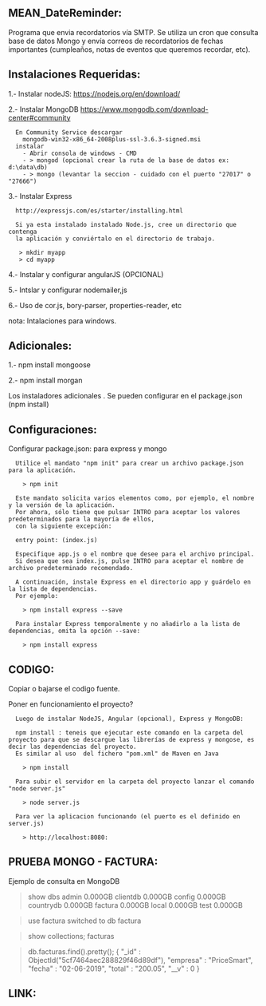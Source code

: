 MEAN_DateReminder:
-----------------
Programa que envia recordatorios vía SMTP. Se utiliza un cron que consulta base de datos Mongo y envía correos de recordatorios de fechas importantes (cumpleaños, notas de eventos que queremos recordar, etc). 

Instalaciones Requeridas:
-------------------------

  1.- Instalar nodeJS:
  https://nodejs.org/en/download/

  2.- Instalar MongoDB
      https://www.mongodb.com/download-center#community

      En Community Service descargar
        mongodb-win32-x86_64-2008plus-ssl-3.6.3-signed.msi
      instalar
        - Abrir consola de windows - CMD
        - > mongod (opcional crear la ruta de la base de datos ex: d:\data\db)
        - > mongo (levantar la seccion - cuidado con el puerto "27017" o "27666")

  3.- Instalar Express

      http://expressjs.com/es/starter/installing.html

      Si ya esta instalado instalado Node.js, cree un directorio que contenga
      la aplicación y conviértalo en el directorio de trabajo.

       > mkdir myapp
       > cd myapp

  4.- Instalar y configurar angularJS (OPCIONAL)
  
  5.- Intslar y configurar nodemailer,js
  
  6.- Uso de cor.js, bory-parser, properties-reader, etc

  nota: Intalaciones para windows.

Adicionales:
-------------
  1.- npm install mongoose

  2.- npm install morgan

Los instaladores adicionales . Se pueden configurar en el package.json (npm install)

Configuraciones:
---------------
  Configurar package.json:  para express y mongo

      Utilice el mandato "npm init" para crear un archivo package.json para la aplicación.

        > npm init

      Este mandato solicita varios elementos como, por ejemplo, el nombre y la versión de la aplicación.
      Por ahora, sólo tiene que pulsar INTRO para aceptar los valores predeterminados para la mayoría de ellos,
      con la siguiente excepción:

      entry point: (index.js)

      Especifique app.js o el nombre que desee para el archivo principal.
      Si desea que sea index.js, pulse INTRO para aceptar el nombre de archivo predeterminado recomendado.

      A continuación, instale Express en el directorio app y guárdelo en la lista de dependencias.
      Por ejemplo:

        > npm install express --save

      Para instalar Express temporalmente y no añadirlo a la lista de dependencias, omita la opción --save:

        > npm install express

CODIGO:
------
Copiar o bajarse el codigo fuente.


Poner en funcionamiento el proyecto?

      Luego de instalar NodeJS, Angular (opcional), Express y MongoDB:

      npm install : teneis que ejecutar este comando en la carpeta del proyecto para que se descargue las librerías de express y mongose, es decir las dependencias del proyecto.
      Es similar al uso  del fichero "pom.xml" de Maven en Java

        > npm install

      Para subir el servidor en la carpeta del proyecto lanzar el comando "node server.js"

        > node server.js

      Para ver la aplicacion funcionando (el puerto es el definido en server.js)

        > http://localhost:8080:


 PRUEBA MONGO - FACTURA:
 ------------------------------       
Ejemplo de consulta en MongoDB
  > show dbs
    admin      0.000GB
    clientdb   0.000GB
    config     0.000GB
    countrydb  0.000GB
    factura    0.000GB
    local      0.000GB
    test       0.000GB
  
  > use factura
    switched to db factura
  
  > show collections;
    facturas
  
  > db.facturas.find().pretty();
  {
          "_id" : ObjectId("5cf7464aec288829f46d89df"),
          "empresa" : "PriceSmart",
          "fecha" : "02-06-2019",
          "total" : "200.05",
          "__v" : 0
  }


LINK:
-------

